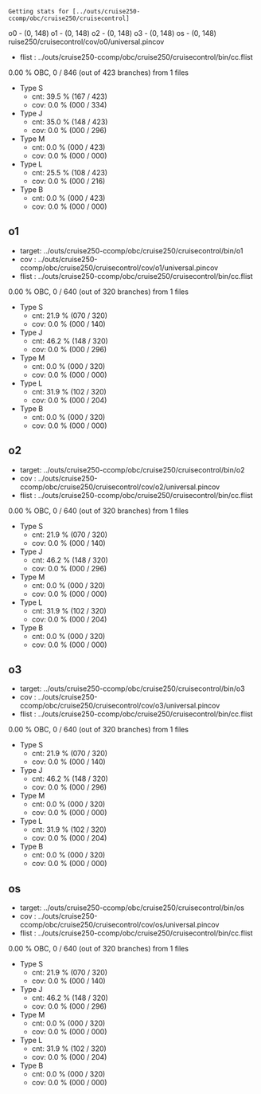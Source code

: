 	Getting stats for [../outs/cruise250-ccomp/obc/cruise250/cruisecontrol]
o0 - (0, 148)
o1 - (0, 148)
o2 - (0, 148)
o3 - (0, 148)
os - (0, 148)
ruise250/cruisecontrol/cov/o0/universal.pincov
- flist : ../outs/cruise250-ccomp/obc/cruise250/cruisecontrol/bin/cc.flist

0.00 % OBC, 0 / 846 (out of 423 branches) from 1 files

- Type S
	- cnt: 39.5 % (167 / 423)
	- cov: 0.0 % (000 / 334)
- Type J
	- cnt: 35.0 % (148 / 423)
	- cov: 0.0 % (000 / 296)
- Type M
	- cnt: 0.0 % (000 / 423)
	- cov: 0.0 % (000 / 000)
- Type L
	- cnt: 25.5 % (108 / 423)
	- cov: 0.0 % (000 / 216)
- Type B
	- cnt: 0.0 % (000 / 423)
	- cov: 0.0 % (000 / 000)


o1
--

- target: ../outs/cruise250-ccomp/obc/cruise250/cruisecontrol/bin/o1
- cov   : ../outs/cruise250-ccomp/obc/cruise250/cruisecontrol/cov/o1/universal.pincov
- flist : ../outs/cruise250-ccomp/obc/cruise250/cruisecontrol/bin/cc.flist

0.00 % OBC, 0 / 640 (out of 320 branches) from 1 files

- Type S
	- cnt: 21.9 % (070 / 320)
	- cov: 0.0 % (000 / 140)
- Type J
	- cnt: 46.2 % (148 / 320)
	- cov: 0.0 % (000 / 296)
- Type M
	- cnt: 0.0 % (000 / 320)
	- cov: 0.0 % (000 / 000)
- Type L
	- cnt: 31.9 % (102 / 320)
	- cov: 0.0 % (000 / 204)
- Type B
	- cnt: 0.0 % (000 / 320)
	- cov: 0.0 % (000 / 000)


o2
--

- target: ../outs/cruise250-ccomp/obc/cruise250/cruisecontrol/bin/o2
- cov   : ../outs/cruise250-ccomp/obc/cruise250/cruisecontrol/cov/o2/universal.pincov
- flist : ../outs/cruise250-ccomp/obc/cruise250/cruisecontrol/bin/cc.flist

0.00 % OBC, 0 / 640 (out of 320 branches) from 1 files

- Type S
	- cnt: 21.9 % (070 / 320)
	- cov: 0.0 % (000 / 140)
- Type J
	- cnt: 46.2 % (148 / 320)
	- cov: 0.0 % (000 / 296)
- Type M
	- cnt: 0.0 % (000 / 320)
	- cov: 0.0 % (000 / 000)
- Type L
	- cnt: 31.9 % (102 / 320)
	- cov: 0.0 % (000 / 204)
- Type B
	- cnt: 0.0 % (000 / 320)
	- cov: 0.0 % (000 / 000)


o3
--

- target: ../outs/cruise250-ccomp/obc/cruise250/cruisecontrol/bin/o3
- cov   : ../outs/cruise250-ccomp/obc/cruise250/cruisecontrol/cov/o3/universal.pincov
- flist : ../outs/cruise250-ccomp/obc/cruise250/cruisecontrol/bin/cc.flist

0.00 % OBC, 0 / 640 (out of 320 branches) from 1 files

- Type S
	- cnt: 21.9 % (070 / 320)
	- cov: 0.0 % (000 / 140)
- Type J
	- cnt: 46.2 % (148 / 320)
	- cov: 0.0 % (000 / 296)
- Type M
	- cnt: 0.0 % (000 / 320)
	- cov: 0.0 % (000 / 000)
- Type L
	- cnt: 31.9 % (102 / 320)
	- cov: 0.0 % (000 / 204)
- Type B
	- cnt: 0.0 % (000 / 320)
	- cov: 0.0 % (000 / 000)


os
--

- target: ../outs/cruise250-ccomp/obc/cruise250/cruisecontrol/bin/os
- cov   : ../outs/cruise250-ccomp/obc/cruise250/cruisecontrol/cov/os/universal.pincov
- flist : ../outs/cruise250-ccomp/obc/cruise250/cruisecontrol/bin/cc.flist

0.00 % OBC, 0 / 640 (out of 320 branches) from 1 files

- Type S
	- cnt: 21.9 % (070 / 320)
	- cov: 0.0 % (000 / 140)
- Type J
	- cnt: 46.2 % (148 / 320)
	- cov: 0.0 % (000 / 296)
- Type M
	- cnt: 0.0 % (000 / 320)
	- cov: 0.0 % (000 / 000)
- Type L
	- cnt: 31.9 % (102 / 320)
	- cov: 0.0 % (000 / 204)
- Type B
	- cnt: 0.0 % (000 / 320)
	- cov: 0.0 % (000 / 000)


